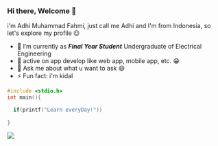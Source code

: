 ### Hi there, Welcome 👋

i'm Adhi Muhammad Fahmi, just call me Adhi and I'm from Indonesia, so let's explore my profile 😉

- 🔭 I’m currently as **_Final Year Student_** Undergraduate of Electrical Engineering
- 🌱 active on app develop like web app, mobile app, etc. 😁
- 💬 Ask me about what u want to ask 😄
- ⚡ Fun fact: i'm kidal

```c
#include <stdio.h>
int main(){

  if(printf("Learn everyDay!"))
  
}
```

![](https://komarev.com/ghpvc/?username=adhiiimf)
